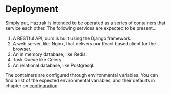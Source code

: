 # Deployment

Simply put, Haztrak is intended to be operated as a series of containers
that service each other. The following services are expected to be present...

1. A RESTful API, ours is built using the Django framework.
2. A web server, like Nginx, that delivers our React based client for the browser.
3. An in memory database, like Redis.
4. Task Queue like Celery.
5. An relational database, like Postgresql.

The containers are configured through environmental variables. You can find a
list of the expected environmental variables, and their defaults
in chapter on [configuration](./configuration.md)
